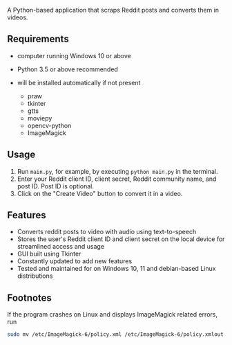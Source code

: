 A Python-based application that scraps Reddit posts and converts them in videos.

## Requirements

- computer running Windows 10 or above
- Python 3.5 or above recommended

- will be installed automatically if not present

    - praw 
    - tkinter
    - gtts
    - moviepy
    - opencv-python
    - ImageMagick

## Usage

1. Run ```main.py```, for example, by executing ```python main.py``` in the terminal.
2. Enter your Reddit client ID, client secret, Reddit community name, and post ID. Post ID is optional.
3. Click on the "Create Video" button to convert it in a video.


## Features

- Converts reddit posts to video with audio using text-to-speech
- Stores the user's Reddit client ID and client secret on the local device for streamlined access and usage
- GUI built using Tkinter
- Constantly updated to add new features
- Tested and maintained for on Windows 10, 11 and debian-based Linux distributions

## Footnotes

If the program crashes on Linux and displays ImageMagick related errors, run

```bash
sudo mv /etc/ImageMagick-6/policy.xml /etc/ImageMagick-6/policy.xmlout
```